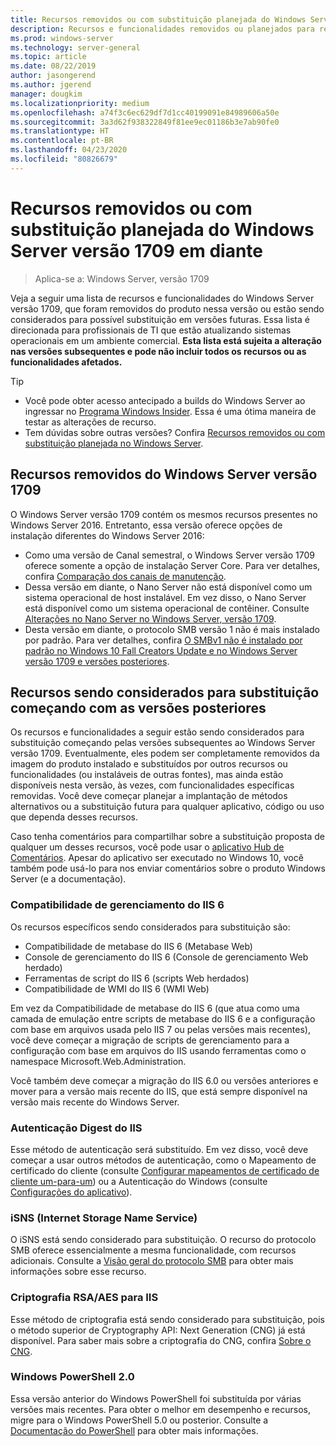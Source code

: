 ```yaml
---
title: Recursos removidos ou com substituição planejada do Windows Server versão 1709 em diante
description: Recursos e funcionalidades removidos ou planejados para remoção nas versões.
ms.prod: windows-server
ms.technology: server-general
ms.topic: article
ms.date: 08/22/2019
author: jasongerend
ms.author: jgerend
manager: dougkim
ms.localizationpriority: medium
ms.openlocfilehash: a74f3c6ec629df7d1cc40199091e84989606a50e
ms.sourcegitcommit: 3a3d62f938322849f81ee9ec01186b3e7ab90fe0
ms.translationtype: HT
ms.contentlocale: pt-BR
ms.lasthandoff: 04/23/2020
ms.locfileid: "80826679"
---
```

# <a name="features-removed-or-planned-for-replacement-starting-with-windows-server-version-1709"></a>Recursos removidos ou com substituição planejada do Windows Server versão 1709 em diante

>Aplica-se a: Windows Server, versão 1709

Veja a seguir uma lista de recursos e funcionalidades do Windows Server versão 1709, que foram removidos do produto nessa versão ou estão sendo considerados para possível substituição em versões futuras. Essa lista é direcionada para profissionais de TI que estão atualizando sistemas operacionais em um ambiente comercial. **Esta lista está sujeita a alteração nas versões subsequentes e pode não incluir todos os recursos ou as funcionalidades afetados.** 

> [!TIP]
> - Você pode obter acesso antecipado a builds do Windows Server ao ingressar no [Programa Windows Insider](https://insider.windows.com). Essa é uma ótima maneira de testar as alterações de recurso.
> - Tem dúvidas sobre outras versões? Confira [Recursos removidos ou com substituição planejada no Windows Server](../get-started-19/removed-features.md).

## <a name="features-removed-from-windows-server-version-1709"></a>Recursos removidos do Windows Server versão 1709

O Windows Server versão 1709 contém os mesmos recursos presentes no Windows Server 2016. Entretanto, essa versão oferece opções de instalação diferentes do Windows Server 2016:

- Como uma versão de Canal semestral, o Windows Server versão 1709 oferece somente a opção de instalação Server Core. Para ver detalhes, confira [Comparação dos canais de manutenção](../get-started-19/servicing-channels-19.md).
- Dessa versão em diante, o Nano Server não está disponível como um sistema operacional de host instalável. Em vez disso, o Nano Server está disponível como um sistema operacional de contêiner. Consulte [Alterações no Nano Server no Windows Server, versão 1709](nano-in-semi-annual-channel.md).
- Desta versão em diante, o protocolo SMB versão 1 não é mais instalado por padrão. Para ver detalhes, confira [O SMBv1 não é instalado por padrão no Windows 10 Fall Creators Update e no Windows Server versão 1709 e versões posteriores](https://support.microsoft.com/help/4034314/smbv1-is-not-installed-by-default-in-windows).


## <a name="features-being-considered-for-replacement-starting-with-subsequent-releases"></a>Recursos sendo considerados para substituição começando com as versões posteriores

Os recursos e funcionalidades a seguir estão sendo considerados para substituição começando pelas versões subsequentes ao Windows Server versão 1709. Eventualmente, eles podem ser completamente removidos da imagem do produto instalado e substituídos por outros recursos ou funcionalidades (ou instaláveis de outras fontes), mas ainda estão disponíveis nesta versão, às vezes, com funcionalidades específicas removidas. Você deve começar planejar a implantação de métodos alternativos ou a substituição futura para qualquer aplicativo, código ou uso que dependa desses recursos.

Caso tenha comentários para compartilhar sobre a substituição proposta de qualquer um desses recursos, você pode usar o [aplicativo Hub de Comentários](https://support.microsoft.com/help/4021566/windows-10-send-feedback-to-microsoft-with-feedback-hub-app). Apesar do aplicativo ser executado no Windows 10, você também pode usá-lo para nos enviar comentários sobre o produto Windows Server (e a documentação).

### <a name="iis-6-management-compatibility"></a>Compatibilidade de gerenciamento do IIS 6
Os recursos específicos sendo considerados para substituição são:

- Compatibilidade de metabase do IIS 6 (Metabase Web)
- Console de gerenciamento do IIS 6 (Console de gerenciamento Web herdado)
- Ferramentas de script do IIS 6 (scripts Web herdados)
- Compatibilidade de WMI do IIS 6 (WMI Web)

Em vez da Compatibilidade de metabase do IIS 6 (que atua como uma camada de emulação entre scripts de metabase do IIS 6 e a configuração com base em arquivos usada pelo IIS 7 ou pelas versões mais recentes), você deve começar a migração de scripts de gerenciamento para a configuração com base em arquivos do IIS usando ferramentas como o namespace Microsoft.Web.Administration.

Você também deve começar a migração do IIS 6.0 ou versões anteriores e mover para a versão mais recente do IIS, que está sempre disponível na versão mais recente do Windows Server.


### <a name="iis-digest-authentication"></a>Autenticação Digest do IIS
Esse método de autenticação será substituído. Em vez disso, você deve começar a usar outros métodos de autenticação, como o Mapeamento de certificado do cliente (consulte [Configurar mapeamentos de certificado de cliente um-para-um](https://docs.microsoft.com/iis/manage/configuring-security/configuring-one-to-one-client-certificate-mappings)) ou a Autenticação do Windows (consulte [Configurações do aplicativo](https://docs.microsoft.com/iis-administration/configuration/appsettings.json)).

### <a name="internet-storage-name-service-isns"></a>iSNS (Internet Storage Name Service)
O iSNS está sendo considerado para substituição. O recurso do protocolo SMB oferece essencialmente a mesma funcionalidade, com recursos adicionais. Consulte a [Visão geral do protocolo SMB](https://technet.microsoft.com/library/hh831795(v=ws.11).aspx) para obter mais informações sobre esse recurso.

### <a name="rsaaes-encryption-for-iis"></a>Criptografia RSA/AES para IIS 
Esse método de criptografia está sendo considerado para substituição, pois o método superior de Cryptography API: Next Generation (CNG) já está disponível. Para saber mais sobre a criptografia do CNG, confira [Sobre o CNG](https://msdn.microsoft.com/library/windows/desktop/aa375276(v=vs.85).aspx).

### <a name="windows-powershell-20"></a>Windows PowerShell 2.0
Essa versão anterior do Windows PowerShell foi substituída por várias versões mais recentes. Para obter o melhor em desempenho e recursos, migre para o Windows PowerShell 5.0 ou posterior. Consulte a [Documentação do PowerShell](https://docs.microsoft.com/powershell/index?view=powershell-5.1) para obter mais informações.


